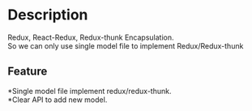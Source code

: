 # Description

Redux, React-Redux, Redux-thunk Encapsulation.<br>
So we can only use single model file to implement Redux/Redux-thunk<br>

## Feature

*Single model file implement redux/redux-thunk.<br>
*Clear API to add new model.<br>
